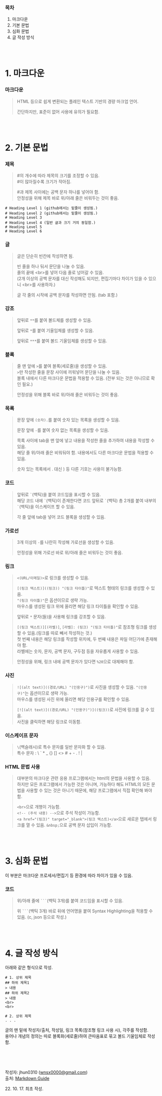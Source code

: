 ### 목차
1. 마크다운
2. 기본 문법
3. 심화 문법
4. 글 작성 방식

<br>
<br>

# 1. 마크다운

### 마크다운

> HTML 등으로 쉽게 변환되는 플레인 텍스트 기반의 경량 마크업 언어.
>
> 간단하지만, 표준이 없어 사용에 유의가 필요함.

<br>
<br>

# 2. 기본 문법

### 제목

> \#의 개수에 따라 제목의 크기를 조정할 수 있음.<br>
> \#이 많아질수록 크기가 작아짐.
>
> \#과 제목 사이에는 공백 문자 하나를 넣어야 함.<br>
> 안정성을 위해 제목 바로 위/아래 줄은 비워두는 것이 좋음.

    # Heading Level 1 (github에서는 밑줄이 생성됨.)
    # Heading Level 2 (github에서는 밑줄이 생성됨.)
    # Heading Level 3
    # Heading Level 4 (일반 글과 크기 거의 동일함.)
    # Heading Level 5
    # Heading Level 6

### 글

> 글은 단순히 빈칸에 작성하면 됨.
> 
> 빈 줄을 하나 둬서 문단을 나눌 수 있음.<br>
> 줄의 끝에 \<br>를 넣어 다음 줄로 넝어갈 수 있음.<br>
> (2개 이상의 공백 문자를 대신 작성해도 되지만, 편집기마다 차이가 있을 수 있으니 \<br>를 사용하자.)
> 
> 글 각 줄의 시작에 공백 문자를 작성하면 안됨. (tab 포함.)


### 강조

> 앞뒤로 `**`를 붙여 볼드체를 생성할 수 있음.
> 
> 앞뒤로 `*`를 붙여 기울임체를 생성할 수 있음.
> 
> 앞뒤로 `***`를 붙여 볼드 기울임체를 생성할 수 있음.

### 블록 

> 줄 맨 앞에 `>`를 붙여 블록(세로줄)을 생성할 수 있음.<br>
> `>`만 작성한 줄을 문장 사이에 끼워넣어 문단을 나눌 수 있음.<br>
> 블록 내에서 다른 마크다운 문법을 적용할 수 있음. (전부 되는 것은 아니므로 확인 필요.)<br>
> 
> 안정성을 위해 블록 바로 위/아래 줄은 비워두는 것이 좋음.

### 목록

> 문장 앞에 `(숫자).`를 붙여 숫자 있는 목록을 생성할 수 있음.
>
> 문장 앞에 `-`를 붙여 숫자 없는 목록을 생성할 수 있음.
>
> 목록 사이에 tab을 맨 앞에 넣고 내용을 작성한 줄을 추가하여 내용을 작성할 수 있음.<br>
> 해당 줄 위/아래 줄은 비워둬야 함.
> 내용에서도 다른 마크다운 문법을 적용할 수 있음.
>
> 숫자 있는 목록에서 . 대신 ) 등 다른 기호는 사용이 불가능함.

### 코드

> 앞뒤로 `` ` ``(백틱)을 붙여 코드임을 표시할 수 있음.<br>
> 해당 코드 내에 `` ` ``(백틱)이 존재한다면 코드 앞뒤로 `` ` ``(백틱) 총 2개를 붙여 내부의 `` ` ``(백틱)을 이스케이프 할 수 있음.
>
> 각 줄 앞에 tab을 넣어 코드 블록을 생성할 수 있음.

### 가로선

> 3개 이상의 `-`를 나란히 작성해 가로선을 생성할 수 있음.
>
> 안정성을 위해 가로선 바로 위/아래 줄은 비워두는 것이 좋음.

### 링크

> `<(URL/이메일)>`로 링크를 생성할 수 있음.
>
> `[(링크 텍스트)]((링크)) "(링크 타이틀)"`로 텍스트 형태의 링크를 생성할 수 있음.<br>
> `"(링크 타이틀)"`은 옵션이므로 생략 가능.<br>
> 마우스를 생성된 링크 위에 올리면 해당 링크 타이틀을 확인할 수 있음.
>
> 앞뒤로 `*` 문자(들)을 사용해 링크를 강조할 수 있음.
>
> `[(링크 텍스트)][(라벨)]`, `[라벨]: (링크) "(링크 타이틀)"`로 참조형 링크를 생성할 수 있음.(링크를 따로 빼서 작성하는 것.)<br>
> 첫 번째 내용은 해당 링크를 작성할 위치에, 두 번째 내용은 파일 어딘가에 존재해야 함.<br> 
> 라벨에는 숫자, 문자, 공백 문자, 구두점 등을 자유롭게 사용할 수 있음.
>
> 안정성을 위해, 링크 내에 공백 문자가 있다면 `%20`으로 대체해야 함.

### 사진

> `![(alt text)]((경로/URL) "(인용구)")`로 사진을 생성할 수 있음.
> `"(인용구)"`는 옵션이므로 생략 가능.<br>
> 마우스를 생성된 사진 위에 올리면 해당 인용구를 확인할 수 있음.
>
> `[![(alt text)]((경로/URL) "(인용구)")]((링크))`로 사진에 링크를 걸 수 있음.<br>
> 사진을 클릭하면 해당 링크로 이동함.

### 이스케이프 문자

> `\`(백슬래시)로 특수 문자를 일반 문자화 할 수 있음.<br>
> 특수 문자 : \\ \` \* \_ \{\} \[\] \<\> \# \+ \- \. \! \|

### HTML 문법 사용

> 대부분의 마크다운 관련 응용 프로그램에서는 html의 문법을 사용할 수 있음.<br>
> 하지만 모든 프로그램에서 가능한 것은 아니며, 가능하다 해도 HTML의 모든 문법을 사용할 수 있는 것은 아니기 때문에, 해당 프로그램에서 직접 확인해 봐야 함.
>
> `<br>`으로 개행이 가능함.<br>
> `<!-- (주석 내용) -->`으로 주석 작성이 가능함.<br>
> `<a href="(링크)" target="_blank">(링크 텍스트)</a>`으로 새로운 탭에서 링크를 열 수 있음.
> `&nbsp;`으로 공백 문자 삽입이 가능함.

<br>
<br>

# 3. 심화 문법

이 부분은 마크다운 프로세서/편집기 등 환경에 따라 차이가 있을 수 있음.

### 코드

> 위/아래 줄에 `` ``` ``(백틱 3개)를 붙여 코드임을 표시할 수 있음.<br>
> 
> 위 `` ``` ``(백틱 3개) 바로 뒤에 언어명을 붙여 Syntax Highlighting을 적용할 수 있음. (c, json 등으로 작성.)

<br>
<br>

# 4. 글 작성 방식

아래와 같은 형식으로 작성.

    # 1. 상위 제목
    ## 하위 제목1
    > 내용
    ## 하위 제목2
    > 내용
    <br>
    <br>

    # 2. 상위 제목
    . . .

글의 맨 밑에 작성자/출처, 작성일, 링크 목록(참조형 링크 사용 시), 각주를 작성함.<br>
용어나 개념의 정의는 따로 블록화(세로줄)하여 큰따옴표로 묶고 볼드 기울임체로 작성함.

<br>
<br>
<br>

작성자: jhun0310 (wnsx0000@gmail.com)<br>
출처: [Markdown Guide][1]

22\. 10\. 17\. 최초 작성.


<!-- 참조형 링크. -->
[1]: https://www.markdownguide.org/basic-syntax/ "markdown guide"
